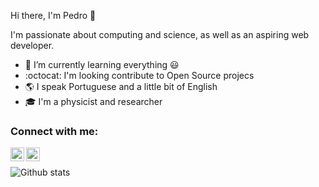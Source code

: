 Hi there, I'm Pedro :wave:

I'm passionate about computing and science, as well as an aspiring web developer.

- :seedling: I’m currently learning everything :smiley:
- :octocat: I'm looking contribute to Open Source projecs 
- :earth_americas: I speak Portuguese and a little bit of English
- :mortar_board: I'm a physicist and researcher

### Connect with me:

<a href= "https://www.linkedn.com/in/lobophf"><img align="left" alt="LinkedIn" width="22px" src="https://cdn.jsdelivr.net/npm/simple-icons@v3/icons/linkedin.svg"></a>
<a href= "https://www.linkedn.com/in/lobophf"><img align="left" alt="Gmail" width="22px" src="https://cdn.jsdelivr.net/npm/simple-icons@v3/icons/gmail.svg"></a>
<br>

![Github stats](https://github-readme-stats.vercel.app/api?username=lobophf&theme=vue&show_icons=true&count_private=true)
